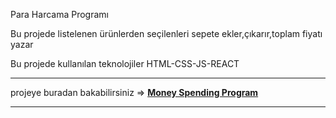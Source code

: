 
<p>Para Harcama Programı</p>
<p>Bu projede listelenen ürünlerden seçilenleri sepete ekler,çıkarır,toplam fiyatı yazar</p>
<p>Bu projede kullanılan teknolojiler HTML-CSS-JS-REACT</p>

***


projeye buradan bakabilirsiniz => <a href="https://hamits.github.io/money-spending-program"> **Money Spending Program**   


***